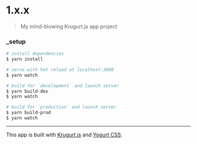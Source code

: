 # 1.x.x

> My mind-blowing Krugurt.js app project

### _setup

``` bash
# install dependencies
$ yarn install

# serve with hot reload at localhost:3000
$ yarn watch

# build for `development` and launch server
$ yarn build-dev
$ yarn watch

# build for `production` and launch server
$ yarn build-prod
$ yarn watch
```

---

This app is built with [Krugurt.js](https://github.com/loouislow81/krugurt) and [Yogurt CSS](https://yogurtcss.netlify.app).
